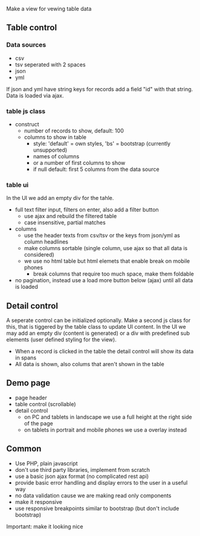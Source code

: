 
Make a view for vewing table data

## Table control

### Data sources

- csv
- tsv seperated with 2 spaces
- json
- yml

If json and yml have string keys for records add a field "id" with that string.
Data is loaded via ajax.

### table js class

- construct
  - number of records to show, default: 100
  - columns to show in table
    - style: 'default' = own styles, 'bs' = bootstrap (currently unsupported)
    - names of columns
    - or a number of first columns to show
    - if null default: first 5 columns from the data source

### table ui

In the UI we add an empty div for the tahle.

- full text filter input, filters on enter, also add a filter button
  - use ajax and rebuild the filtered table
  - case insensitive, partial matches
- columns
  - use the header texts from csv/tsv or the keys from json/yml as column headlines
  - make columns sortable (single column, use ajax so that all data is considered)
  - we use no html table but html elemets that enable break on mobile phones
    - break columns that require too much space, make them foldable
- no pagination, instead use a load more button below (ajax) until all data is loaded

## Detail control

A seperate control can be initialized optionally. Make a second js class for this, that is tiggered by the table class to update UI content. In the UI we may add an empty div (content is generated) or a div with predefined sub elements (user defined styling for the view).

- When a record is clicked in the table the detail control will show its data in spans
- All data is shown, also colums that aren't shown in the table

## Demo page

- page header
- table control (scrollable)
- detail control
  - on PC and tablets in landscape we use a full height at the right side of the page
  - on tablets in portrait and mobile phones we use a overlay instead

## Common

- Use PHP, plain javascript
- don't use third party libraries, implement from scratch
- use a basic json ajax format (no complicated rest api)
- provide basic error handling and display errors to the user in a useful way
- no data validation cause we are making read only components
- make it responsive
- use responsive breakpoints similar to bootstrap (but don't include bootstrap)

Important: make it looking nice
